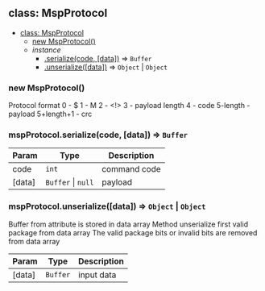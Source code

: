 <a name="MspProtocol"></a>
## class: MspProtocol

* [class: MspProtocol](#MspProtocol)
  * [new MspProtocol()](#new_MspProtocol_new)
  * _instance_
    * [.serialize(code, [data])](#MspProtocol#serialize) ⇒ <code>Buffer</code>
    * [.unserialize([data])](#MspProtocol#unserialize) ⇒ <code>Object</code> \| <code>Object</code>

<a name="new_MspProtocol_new"></a>
### new MspProtocol()
Protocol format0           - $1           - M2           - <!>3           - payload length4           - code5-length    - payload5+length+1  - crc

<a name="MspProtocol#serialize"></a>
### mspProtocol.serialize(code, [data]) ⇒ <code>Buffer</code>

| Param | Type | Description |
| --- | --- | --- |
| code | <code>int</code> | command code |
| [data] | <code>Buffer</code> \| <code>null</code> | payload |

<a name="MspProtocol#unserialize"></a>
### mspProtocol.unserialize([data]) ⇒ <code>Object</code> \| <code>Object</code>
Buffer from attribute is stored in data arrayMethod unserialize first valid package from data arrayThe valid package bits or invalid bits are removed from data array


| Param | Type | Description |
| --- | --- | --- |
| [data] | <code>Buffer</code> | input data |


